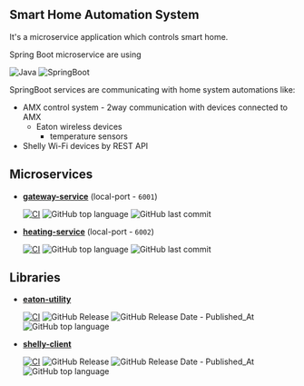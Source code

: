 ## Smart Home Automation System

It's a microservice application which controls smart home.

Spring Boot microservice are using

![Java](https://img.shields.io/badge/java-17-yellow?style=plastic)
![SpringBoot](https://img.shields.io/badge/SpringBoot-3.3.3-blue?style=plastic)

SpringBoot services are communicating with home system automations like:
- AMX control system - 2way communication with devices connected to AMX
  - Eaton wireless devices
    - temperature sensors
- Shelly Wi-Fi devices by REST API

## Microservices

- __[gateway-service](https://github.com/smart-home-automation-system/gateway-service)__ (local-port - `6001`)

    [![CI](https://github.com/smart-home-automation-system/gateway-service/actions/workflows/CI.yml/badge.svg)](https://github.com/smart-home-automation-system/gateway-service/actions/workflows/CI.yml)
![GitHub top language](https://img.shields.io/github/languages/top/smart-home-automation-system/gateway-service?style=plastic)
![GitHub last commit](https://img.shields.io/github/last-commit/smart-home-automation-system/gateway-service?style=plastic)

- __[heating-service](https://github.com/smart-home-automation-system/heating-service)__ (local-port - `6002`)

    [![CI](https://github.com/smart-home-automation-system/heating-service/actions/workflows/CI.yml/badge.svg)](https://github.com/smart-home-automation-system/heating-service/actions/workflows/CI.yml)
![GitHub top language](https://img.shields.io/github/languages/top/smart-home-automation-system/heating-service?style=plastic)
![GitHub last commit](https://img.shields.io/github/last-commit/smart-home-automation-system/heating-service?style=plastic)

## Libraries
- __[eaton-utility](https://github.com/smart-home-automation-system/eaton-utility)__

    [![CI](https://github.com/smart-home-automation-system/eaton-utility/actions/workflows/CI.yml/badge.svg)](https://github.com/smart-home-automation-system/eaton-utility/actions/workflows/CI.yml)
![GitHub Release](https://img.shields.io/github/v/release/smart-home-automation-system/eaton-utility?style=plastic)
![GitHub Release Date - Published_At](https://img.shields.io/github/release-date/smart-home-automation-system/eaton-utility?style=plastic)
![GitHub top language](https://img.shields.io/github/languages/top/smart-home-automation-system/eaton-utility?style=plastic)

- __[shelly-client](https://github.com/smart-home-automation-system/shelly-client)__

    [![CI](https://github.com/smart-home-automation-system/shelly-client/actions/workflows/CI.yml/badge.svg)](https://github.com/smart-home-automation-system/shelly-client/actions/workflows/CI.yml)
![GitHub Release](https://img.shields.io/github/v/release/smart-home-automation-system/shelly-client?style=plastic)
![GitHub Release Date - Published_At](https://img.shields.io/github/release-date/smart-home-automation-system/shelly-client?style=plastic)
![GitHub top language](https://img.shields.io/github/languages/top/smart-home-automation-system/shelly-client?style=plastic)